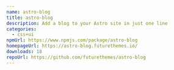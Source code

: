 ```yaml
---
name: astro-blog
title: astro-blog
description: Add a blog to your Astro site in just one line
categories:
  - css+ui
npmUrl: https://www.npmjs.com/package/astro-blog
homepageUrl: https://astro-blog.futurethemes.io/
downloads: 18
repoUrl: https://github.com/futurethemes/astro-blog
---
```

